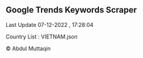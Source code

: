 

## Google Trends Keywords Scraper 
 
Last Update 07-12-2022 , 17:28:04

Country List :
VIETNAM.json



© Abdul Muttaqin 
